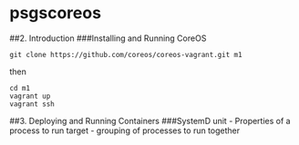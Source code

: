 # psgscoreos

##2. Introduction
###Installing and Running CoreOS
```
git clone https://github.com/coreos/coreos-vagrant.git m1
```
then
```
cd m1
vagrant up
vagrant ssh
```
##3. Deploying and Running Containers
###SystemD
unit - Properties of a process to run
target - grouping of processes to run together

